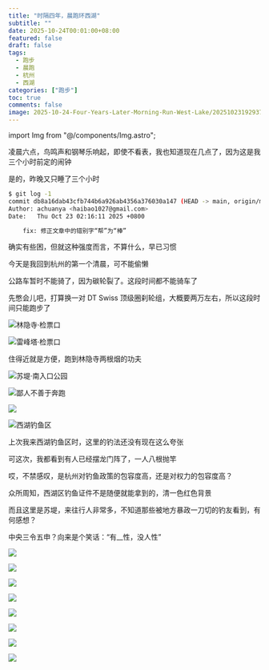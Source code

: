 ```yaml
---
title: "时隔四年，晨跑环西湖"
subtitle: ""
date: 2025-10-24T00:01:00+08:00
featured: false
draft: false
tags:
  - 跑步
  - 晨跑
  - 杭州
  - 西湖
categories: ["跑步"]
toc: true
comments: false
image: 2025-10-24-Four-Years-Later-Morning-Run-West-Lake/20251023192937_485_266.jpg_81
---
```

import Img from "@/components/Img.astro";

凌晨六点，鸟鸣声和钢琴乐响起，即使不看表，我也知道现在几点了，因为这是我三个小时前定的闹钟

是的，昨晚又只睡了三个小时

```bash
$ git log -1
commit db8a16dab43cfb744b6a926ab4356a376030a147 (HEAD -> main, origin/main, origin/HEAD)
Author: achuanya <haibao1027@gmail.com>
Date:   Thu Oct 23 02:16:11 2025 +0800

    fix: 修正文章中的错别字“帮”为“棒”
```

确实有些困，但就这种强度而言，不算什么，早已习惯

今天是我回到杭州的第一个清晨，可不能偷懒

公路车暂时不能骑了，因为碳轮裂了。这段时间都不能骑车了

先憋会儿吧，打算换一对 DT Swiss 顶级圈刹轮组，大概要两万左右，所以这段时间只能跑步了

<Img
  src="20251023192813_480_266.jpg"
  alt="林隐寺·检票口"
/>

<Img
  src="20251023192849_481_266.jpg"
  alt="雷峰塔·检票口"
/>

住得近就是方便，跑到林隐寺两根烟的功夫

<Img
  src="20251023192916_482_266.jpg"
  alt="苏堤·南入口公园"
/>

<Img
  src="20251023192929_483_266.jpg"
  alt="鄙人不善于奔跑"
/>

<Img
  src="20251023192937_485_266.jpg"
  alt=" "
/>

<Img
  src="20251023192944_486_266.jpg"
  alt="西湖钓鱼区"
/>

上次我来西湖钓鱼区时，这里的钓法还没有现在这么夸张

可这次，我都看到有人已经摆龙门阵了，一人八根抛竿

哎，不禁感叹，是杭州对钓鱼政策的包容度高，还是对权力的包容度高？

众所周知，西湖区钓鱼证件不是随便就能拿到的，清一色红色背景

而且这里是苏堤，来往行人非常多，不知道那些被地方暴政一刀切的钓友看到，有何感想？

中央三令五申？向来是个笑话：“有__性，没人性”

<Img
  src="20251023192953_487_266.jpg"
  alt=" "
/>

<Img
  src="20251023193002_488_266.jpg"
  alt=" "
/>

<Img
  src="20251023193015_489_266.jpg"
  alt=" "
/>

<Img
  src="20251023193026_490_266.jpg"
  alt=" "
/>

<Img
  src="20251023193037_491_266.jpg"
  alt=" "
/>

<Img
  src="20251023193055_493_266.jpg"
  alt=" "
/>

<Img
  src="20251023193105_494_266.jpg"
  alt=" "
/>

<Img
  src="20251023193106_495_266.png"
  alt=" "
  exif={false}
/>